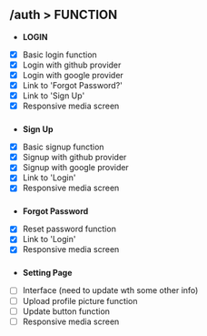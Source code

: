 ## /auth > FUNCTION
- **LOGIN**
- [x] Basic login function
- [x] Login with github provider
- [x] Login with google provider
- [x] Link to 'Forgot Password?'
- [x] Link to 'Sign Up'
- [x] Responsive media screen
###
- **Sign Up**
- [x] Basic signup function
- [x] Signup with github provider
- [x] Signup with google provider
- [x] Link to 'Login'
- [x] Responsive media screen
###
- **Forgot Password**
- [x] Reset password function
- [x] Link to 'Login'
- [x] Responsive media screen
###
- **Setting Page**
- [ ] Interface (need to update wth some other info)
- [ ] Upload profile picture function
- [ ] Update button function
- [ ] Responsive media screen